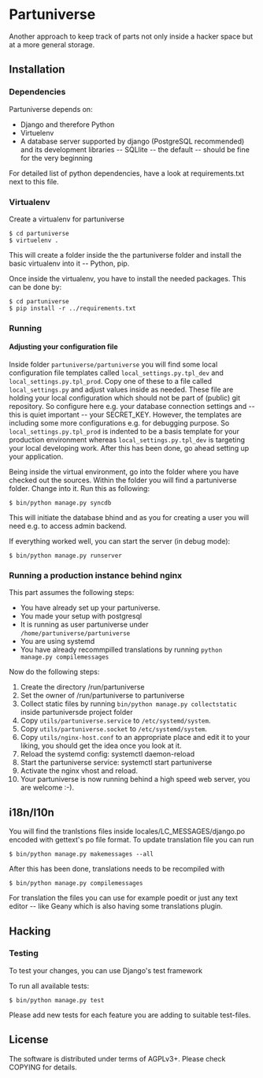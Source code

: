 # Partuniverse

Another approach to keep track of parts not only inside a hacker space
but at a more general storage.

## Installation

### Dependencies

Partuniverse depends on:

- Django and therefore Python
- Virtuelenv
- A database server supported by django (PostgreSQL recommended) and
  its development libraries --
  SQLlite -- the default -- should be fine for the very beginning


For detailed list of python dependencies, have a look at
requirements.txt next to this file.


### Virtualenv

Create a virtualenv for partuniverse

	$ cd partuniverse
	$ virtuelenv .

This will create a folder inside the the partuniverse folder and
install the basic virtualenv into it -- Python, pip.


Once inside the virtualenv, you have to install the needed packages.
This can be done by:

	$ cd partuniverse
	$ pip install -r ../requirements.txt

### Running

#### Adjusting your configuration file

Inside folder `partuniverse/partuniverse` you will find some local
configuration file templates called `local_settings.py.tpl_dev` and
`local_settings.py.tpl_prod`. Copy one of these to a file called
`local_settings.py` and adjust values inside as needed. These file are
holding your local configuration which should not be part of (public)
git repository. So configure here e.g. your database connection
settings and -- this is quiet important -- your SECRET_KEY. However,
the templates are including some more configurations e.g. for debugging
purpose. So `local_settings.py.tpl_prod` is indented to be a basis
template for your production environment whereas
`local_settings.py.tpl_dev` is targeting your local developing work.
After this has been done, go ahead setting up your application.

Being inside the virtual environment, go into the folder where you have
checked out the sources. Within the folder you will find a partuniverse
folder. Change into it. Run this as following:

	$ bin/python manage.py syncdb

This will initiate the database bhind and as you for creating a user
you will need e.g. to access admin backend.

If everything worked well, you can start the server (in debug mode):

	$ bin/python manage.py runserver

### Running a production instance behind nginx

This part assumes the following steps:

* You have already set up your partuniverse.
* You made your setup with postgresql
* It is running as user partuniverse under
  `/home/partuniverse/partuniverse`
* You are using systemd
* You have already recommpilled translations by running
  `python manage.py compilemessages`

Now do the following steps:

1.  Create the directory /run/partuniverse
2.  Set the owner of /run/partuniverse to partuniverse
3.  Collect static files by running
    `bin/python manage.py collectstatic` inside partuniversde project folder
4.  Copy `utils/partuniverse.service` to `/etc/systemd/system`.
5.  Copy `utils/partuniverse.socket` to `/etc/systemd/system`.
6.  Copy `utils/nginx-host.conf` to an appropriate place and edit it to
    your liking, you should get the idea once you look at it.
7.  Reload the systemd config: systemctl daemon-reload
8.  Start the partuniverse service: systemctl start partuniverse
9.  Activate the nginx vhost and reload.
10. Your partuniverse is now running behind a high speed web server,
    you are welcome :-).


## i18n/l10n


You will find the tranlstions files inside
locales/LC_MESSAGES/django.po encoded with gettext's po file format.
To update translation file you can run

	$ bin/python manage.py makemessages --all

After this has been done, translations needs to be recompiled with

	$ bin/python manage.py compilemessages

For translation the files you can use for example poedit or just any
text editor -- like Geany which is also having some translations
plugin.


## Hacking

### Testing

To test your changes, you can use Django's test framework

To run all available tests:

	$ bin/python manage.py test

Please add new tests for each feature you are adding to suitable
test-files.

## License

The software is distributed under terms of AGPLv3+. Please check
COPYING for details.
